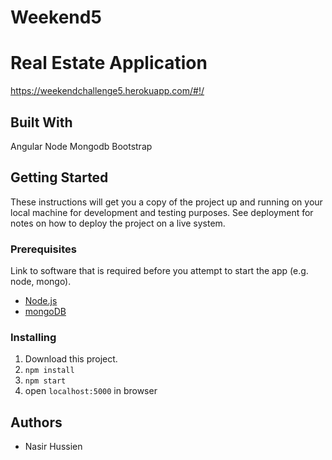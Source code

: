 # Weekend5

# Real Estate Application

https://weekendchallenge5.herokuapp.com/#!/

## Built With

Angular
Node
Mongodb
Bootstrap


## Getting Started

These instructions will get you a copy of the project up and running on your local machine for development and testing purposes. See deployment for notes on how to deploy the project on a live system.

### Prerequisites

Link to software that is required before you attempt to start the app (e.g. node, mongo).

- [Node.js](https://nodejs.org/en/)
- [mongoDB](https://www.mongodb.com/)


### Installing

1. Download this project.
2. `npm install`
3. `npm start`
4. open `localhost:5000` in browser

## Authors

* Nasir Hussien

